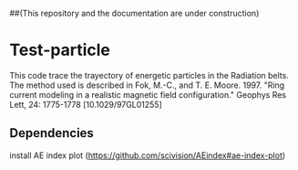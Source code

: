 ##(This repository and the documentation are under construction)

# Test-particle  
This code trace the trayectory of energetic particles in the Radiation belts. The method used is described in Fok, M.-C., and T. E. Moore. 1997. "Ring current modeling in a realistic magnetic field configuration." Geophys Res Lett, 24: 1775-1778 [10.1029/97GL01255]

## Dependencies

install AE index plot (https://github.com/scivision/AEindex#ae-index-plot)
